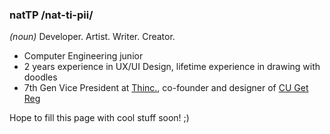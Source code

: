 ### natTP /nat-ti-pii/ 
_(noun)_ Developer. Artist. Writer. Creator.

- Computer Engineering junior
- 2 years experience in UX/UI Design, lifetime experience in drawing with doodles
- 7th Gen Vice President at [Thinc.](https://github.com/thinc-org), co-founder and designer of [CU Get Reg](https://cugetreg.com)

Hope to fill this page with cool stuff soon! ;)
